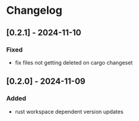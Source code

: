 # Changelog

## [0.2.1] - 2024-11-10

### Fixed

- fix files not getting deleted on cargo changeset

## [0.2.0] - 2024-11-09

### Added

- rust workspace dependent version updates
